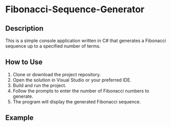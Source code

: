 # Fibonacci-Sequence-Generator

## Description
This is a simple console application written in C# that generates a Fibonacci sequence up to a specified number of terms.

## How to Use
1. Clone or download the project repository.
2. Open the solution in Visual Studio or your preferred IDE.
3. Build and run the project.
4. Follow the prompts to enter the number of Fibonacci numbers to generate.
5. The program will display the generated Fibonacci sequence.

## Example
